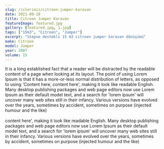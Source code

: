 ```yaml
---
slug: /islerimiz/citroen-jumper-karavan
date: 2021-09-10
title: Citroen Jumper Karavan
featureImage: featured.jpg
gallery: [featured.jpg, 1.jpg]
tags: ["15m3", "Citroen", "Jumper"]
excerpt: "Stepne destekli 15 m3 citroen jumper karavan dönüşümü"
make: Citroen
model: Jumper
year: 2007
volume: 15
---
```

It is a long established fact that a reader will be distracted by the readable content of a page when looking at its layout. The point of using Lorem Ipsum is that it has a more-or-less normal distribution of letters, as opposed to using 'Content here, content here', making it look like readable English. Many desktop publishing packages and web page editors now use Lorem Ipsum as their default model text, and a search for 'lorem ipsum' will uncover many web sites still in their infancy. Various versions have evolved over the years, sometimes by accident, sometimes on purpose (injected humour and the like)
<br/><br/>
content here', making it look like readable English. Many desktop publishing packages and web page editors now use Lorem Ipsum as their default model text, and a search for 'lorem ipsum' will uncover many web sites still in their infancy. Various versions have evolved over the years, sometimes by accident, sometimes on purpose (injected humour and the like)